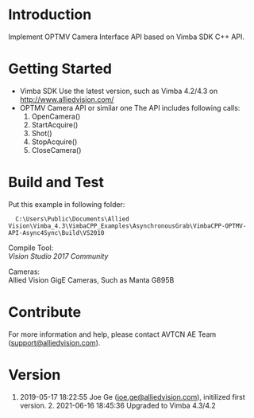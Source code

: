 # Introduction 
Implement OPTMV Camera Interface API based on Vimba SDK C++ API.

# Getting Started
* Vimba SDK
  Use the latest version, such as Vimba 4.2/4.3 on http://www.alliedvision.com/
* OPTMV Camera API or similar one
  The API includes following calls:
  1. OpenCamera()
  2. StartAcquire()
  3. Shot()
  4. StopAcquire()
  5. CloseCamera()



# Build and Test

  Put this example in following folder:
  ```
    C:\Users\Public\Documents\Allied Vision\Vimba_4.3\VimbaCPP_Examples\AsynchronousGrab\VimbaCPP-OPTMV-API-Async4Sync\Build\VS2010
  ```

  Compile Tool:  
    *Vision Studio 2017 Community*

  Cameras:  
  Allied Vision GigE Cameras, Such as Manta G895B

# Contribute
  For more information and help, please contact AVTCN AE Team (support@alliedvision.com).


# Version
  1. 2019-05-17 18:22:55 Joe Ge (joe.ge@alliedvision.com), initilized first version.
    2. 2021-06-16 18:45:36 Upgraded to Vimba 4.3/4.2